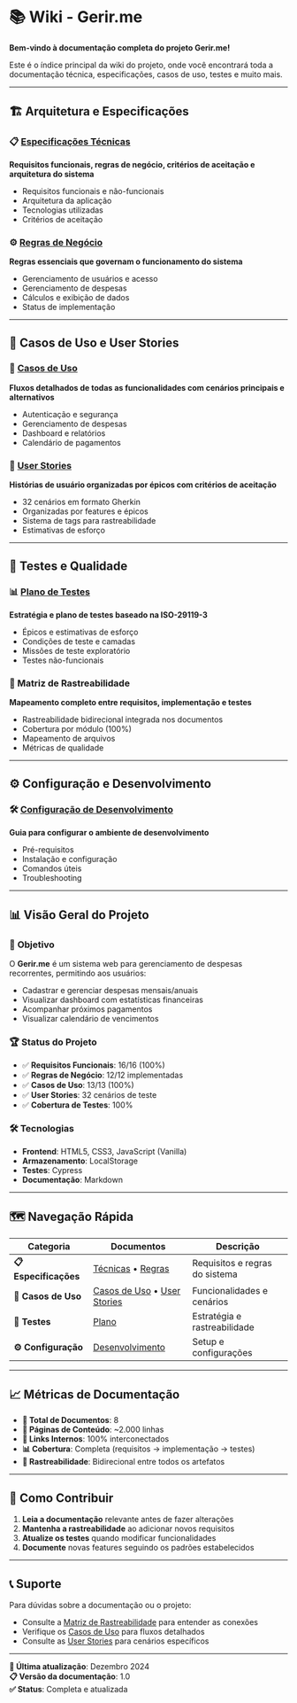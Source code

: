 # 📚 Wiki - Gerir.me

**Bem-vindo à documentação completa do projeto Gerir.me!**

Este é o índice principal da wiki do projeto, onde você encontrará toda a documentação técnica, especificações, casos de uso, testes e muito mais.

---

## 🏗️ **Arquitetura e Especificações**

### 📋 [Especificações Técnicas](especificacoes-tecnicas.md)
**Requisitos funcionais, regras de negócio, critérios de aceitação e arquitetura do sistema**
- Requisitos funcionais e não-funcionais
- Arquitetura da aplicação
- Tecnologias utilizadas
- Critérios de aceitação

### ⚙️ [Regras de Negócio](regras-de-negocio.md)
**Regras essenciais que governam o funcionamento do sistema**
- Gerenciamento de usuários e acesso
- Gerenciamento de despesas
- Cálculos e exibição de dados
- Status de implementação

---

## 🎯 **Casos de Uso e User Stories**

### 📖 [Casos de Uso](casos-de-uso.md)
**Fluxos detalhados de todas as funcionalidades com cenários principais e alternativos**
- Autenticação e segurança
- Gerenciamento de despesas
- Dashboard e relatórios
- Calendário de pagamentos

### 📝 [User Stories](user-stories.md)
**Histórias de usuário organizadas por épicos com critérios de aceitação**
- 32 cenários em formato Gherkin
- Organizadas por features e épicos
- Sistema de tags para rastreabilidade
- Estimativas de esforço



---

## 🧪 **Testes e Qualidade**

### 📊 [Plano de Testes](plano-de-testes.md)
**Estratégia e plano de testes baseado na ISO-29119-3**
- Épicos e estimativas de esforço
- Condições de teste e camadas
- Missões de teste exploratório
- Testes não-funcionais

### 🔗 Matriz de Rastreabilidade
**Mapeamento completo entre requisitos, implementação e testes**
- Rastreabilidade bidirecional integrada nos documentos
- Cobertura por módulo (100%)
- Mapeamento de arquivos
- Métricas de qualidade

---

## ⚙️ **Configuração e Desenvolvimento**

### 🛠️ [Configuração de Desenvolvimento](configuracao-desenvolvimento.md)
**Guia para configurar o ambiente de desenvolvimento**
- Pré-requisitos
- Instalação e configuração
- Comandos úteis
- Troubleshooting

---

## 📊 **Visão Geral do Projeto**

### 🎯 **Objetivo**
O **Gerir.me** é um sistema web para gerenciamento de despesas recorrentes, permitindo aos usuários:
- Cadastrar e gerenciar despesas mensais/anuais
- Visualizar dashboard com estatísticas financeiras
- Acompanhar próximos pagamentos
- Visualizar calendário de vencimentos

### 🏆 **Status do Projeto**
- ✅ **Requisitos Funcionais**: 16/16 (100%)
- ✅ **Regras de Negócio**: 12/12 implementadas
- ✅ **Casos de Uso**: 13/13 (100%)
- ✅ **User Stories**: 32 cenários de teste
- ✅ **Cobertura de Testes**: 100%

### 🛠️ **Tecnologias**
- **Frontend**: HTML5, CSS3, JavaScript (Vanilla)
- **Armazenamento**: LocalStorage
- **Testes**: Cypress
- **Documentação**: Markdown

---

## 🗺️ **Navegação Rápida**

| Categoria | Documentos | Descrição |
|-----------|------------|----------|
| **📋 Especificações** | [Técnicas](especificacoes-tecnicas.md) • [Regras](regras-de-negocio.md) | Requisitos e regras do sistema |
| **🎯 Casos de Uso** | [Casos de Uso](casos-de-uso.md) • [User Stories](user-stories.md) | Funcionalidades e cenários |
| **🧪 Testes** | [Plano](plano-de-testes.md) | Estratégia e rastreabilidade |
| **⚙️ Configuração** | [Desenvolvimento](configuracao-desenvolvimento.md) | Setup e configurações |

---

## 📈 **Métricas de Documentação**

- **📄 Total de Documentos**: 8
- **📝 Páginas de Conteúdo**: ~2.000 linhas
- **🔗 Links Internos**: 100% interconectados
- **📊 Cobertura**: Completa (requisitos → implementação → testes)
- **🎯 Rastreabilidade**: Bidirecional entre todos os artefatos

---

## 🤝 **Como Contribuir**

1. **Leia a documentação** relevante antes de fazer alterações
2. **Mantenha a rastreabilidade** ao adicionar novos requisitos
3. **Atualize os testes** quando modificar funcionalidades
4. **Documente** novas features seguindo os padrões estabelecidos

---

## 📞 **Suporte**

Para dúvidas sobre a documentação ou o projeto:
- Consulte a [Matriz de Rastreabilidade](matriz-rastreabilidade.md) para entender as conexões
- Verifique os [Casos de Uso](casos-de-uso.md) para fluxos detalhados
- Consulte as [User Stories](user-stories.md) para cenários específicos

---

**📅 Última atualização**: Dezembro 2024  
**📋 Versão da documentação**: 1.0  
**✅ Status**: Completa e atualizada